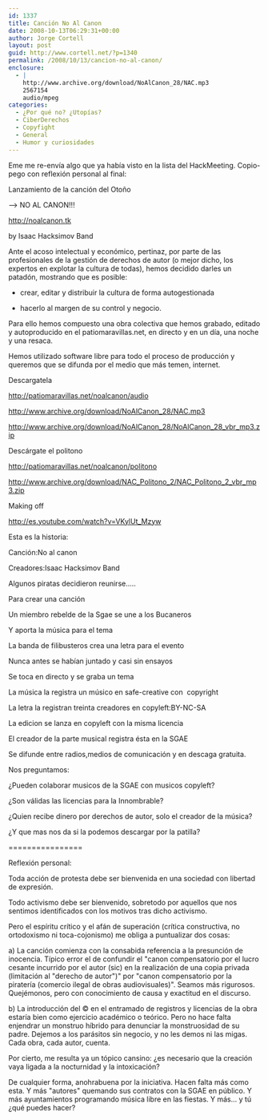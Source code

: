```yaml
---
id: 1337
title: Canción No Al Canon
date: 2008-10-13T06:29:31+00:00
author: Jorge Cortell
layout: post
guid: http://www.cortell.net/?p=1340
permalink: /2008/10/13/cancion-no-al-canon/
enclosure:
  - |
    http://www.archive.org/download/NoAlCanon_28/NAC.mp3
    2567154
    audio/mpeg
categories:
  - ¿Por qué no? ¿Utopías?
  - CiberDerechos
  - Copyfight
  - General
  - Humor y curiosidades
---
```

Eme me re-envía algo que ya había visto en la lista del HackMeeting. Copio-pego con reflexión personal al final:

Lanzamiento de la canción del Otoño
  
–> NO AL CANON!!!
  
<a title="http://noalcanon.tk" href="http://noalcanon.tk" target="_blank">http://noalcanon.tk</a>
  
by Isaac Hacksimov Band

Ante el acoso intelectual y económico, pertinaz, por parte de las profesionales de la gestión de derechos de autor (o mejor dicho, los expertos en explotar la cultura de todas), hemos decidido darles un patadón, mostrando que es posible:
  
* crear, editar y distribuir la cultura de forma autogestionada
  
* hacerlo al margen de su control y negocio.

Para ello hemos compuesto una obra colectiva que hemos grabado, editado y autoproducido en el patiomaravillas.net, en directo y en un día, una noche y una resaca.
  
Hemos utilizado software libre para todo el proceso de producción y queremos que se difunda por el medio que más temen, internet.

Descargatela
  
<a title="http://patiomaravillas.net/noalcanon/audio" href="http://patiomaravillas.net/noalcanon/audio" target="_blank">http://patiomaravillas.net/noalcanon/audio</a>
  
<a title="http://www.archive.org/download/NoAlCanon_28/NAC.mp3" href="http://www.archive.org/download/NoAlCanon_28/NAC.mp3" target="_blank">http://www.archive.org/download/NoAlCanon_28/NAC.mp3</a>
  
<a title="http://www.archive.org/download/NoAlCanon_28/NoAlCanon_28_vbr_mp3.zip" href="http://www.archive.org/download/NoAlCanon_28/NoAlCanon_28_vbr_mp3.zip" target="_blank">http://www.archive.org/download/NoAlCanon_28/NoAlCanon_28_vbr_mp3.zip</a>

Descárgate el politono
  
<a title="http://patiomaravillas.net/noalcanon/politono" href="http://patiomaravillas.net/noalcanon/politono" target="_blank">http://patiomaravillas.net/noalcanon/politono</a>
  
<a title="http://www.archive.org/download/NAC_Politono_2/NAC_Politono_2_vbr_mp3.zip" href="http://www.archive.org/download/NAC_Politono_2/NAC_Politono_2_vbr_mp3.zip" target="_blank">http://www.archive.org/download/NAC_Politono_2/NAC_Politono_2_vbr_mp3.zip</a>

Making off
  
<a title="http://es.youtube.com/watch?v=VKylUt_Mzyw" href="http://es.youtube.com/watch?v=VKylUt_Mzyw" target="_blank">http://es.youtube.com/watch?v=VKylUt_Mzyw</a>

Esta es la historia:

Canción:No al canon
  
Creadores:Isaac Hacksimov Band
  
Algunos piratas decidieron reunirse.....
  
Para crear una canción
  
Un miembro rebelde de la Sgae se une a los Bucaneros
  
Y aporta la música para el tema
  
La banda de filibusteros crea una letra para el evento
  
Nunca antes se habían juntado y casi sin ensayos
  
Se toca en directo y se graba un tema
  
La música la registra un músico en safe-creative con  copyright
  
La letra la registran treinta creadores en copyleft:BY-NC-SA
  
La edicion se lanza en copyleft con la misma licencia
  
El creador de la parte musical registra ésta en la SGAE
  
Se difunde entre radios,medios de comunicación y en descaga gratuita.

Nos preguntamos:

¿Pueden colaborar musicos de la SGAE con musicos copyleft?

¿Son válidas las licencias para la Innombrable?

¿Quien recibe dinero por derechos de autor, solo el creador de la música?

¿Y que mas nos da si la podemos descargar por la patilla?

================

Reflexión personal:

Toda acción de protesta debe ser bienvenida en una sociedad con libertad de expresión.

Todo activismo debe ser bienvenido, sobretodo por aquellos que nos sentimos identificados con los motivos tras dicho activismo.

Pero el espíritu crítico y el afán de superación (crítica constructiva, no ortodoxismo ni toca-cojonismo) me obliga a puntualizar dos cosas:

a) La canción comienza con la consabida referencia a la presunción de inocencia. Típico error el de confundir el "canon compensatorio por el lucro cesante incurrido por el autor (sic) en la realización de una copia privada (limitación al "derecho de autor")" por "canon compensatorio por la piratería (comercio ilegal de obras audiovisuales)". Seamos más rigurosos. Quejémonos, pero con conocimiento de causa y exactitud en el discurso.

b) La introducción del © en el entramado de registros y licencias de la obra estaría bien como ejercicio académico o teórico. Pero no hace falta enjendrar un monstruo híbrido para denunciar la monstruosidad de su padre. Dejemos a los parásitos sin negocio, y no les demos ni las migas. Cada obra, cada autor, cuenta.

Por cierto, me resulta ya un tópico cansino: ¿es necesario que la creación vaya ligada a la nocturnidad y la intoxicación?

De cualquier forma, anohrabuena por la iniciativa. Hacen falta más como esta. Y más "autores" quemando sus contratos con la SGAE en público. Y más ayuntamientos programando música libre en las fiestas. Y más... y tú ¿qué puedes hacer?
